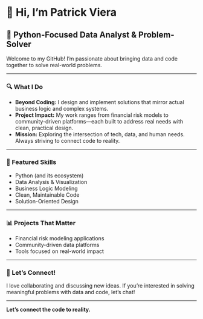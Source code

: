 # 👋 Hi, I’m Patrick Viera

## 🐍 Python-Focused Data Analyst & Problem-Solver

Welcome to my GitHub! I’m passionate about bringing data and code together to solve real-world problems.

---

### 🔍 What I Do

- **Beyond Coding:** I design and implement solutions that mirror actual business logic and complex systems.
- **Project Impact:** My work ranges from financial risk models to community-driven platforms—each built to address real needs with clean, practical design.
- **Mission:** Exploring the intersection of tech, data, and human needs. Always striving to connect code to reality.

---

### 🚀 Featured Skills

- Python (and its ecosystem)
- Data Analysis & Visualization
- Business Logic Modeling
- Clean, Maintainable Code
- Solution-Oriented Design

---

### 📊 Projects That Matter

- Financial risk modeling applications
- Community-driven data platforms
- Tools focused on real-world impact

---

### 🤝 Let’s Connect!

I love collaborating and discussing new ideas. If you’re interested in solving meaningful problems with data and code, let’s chat!

---

**Let’s connect the code to reality.**
